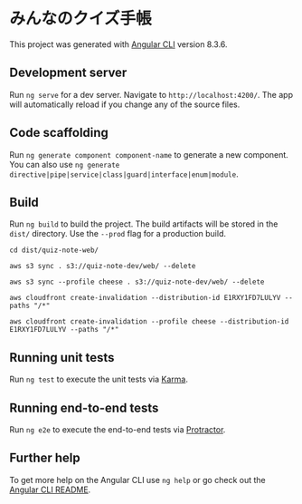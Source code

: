 # みんなのクイズ手帳

This project was generated with [Angular CLI](https://github.com/angular/angular-cli) version 8.3.6.

## Development server

Run `ng serve` for a dev server. Navigate to `http://localhost:4200/`. The app will automatically reload if you change any of the source files.

## Code scaffolding

Run `ng generate component component-name` to generate a new component. You can also use `ng generate directive|pipe|service|class|guard|interface|enum|module`.

## Build

Run `ng build` to build the project. The build artifacts will be stored in the `dist/` directory. Use the `--prod` flag for a production build.

`cd dist/quiz-note-web/`

`aws s3 sync . s3://quiz-note-dev/web/ --delete`

`aws s3 sync --profile cheese . s3://quiz-note-dev/web/ --delete`

`aws cloudfront create-invalidation --distribution-id E1RXY1FD7LULYV --paths "/*"`

`aws cloudfront create-invalidation --profile cheese --distribution-id E1RXY1FD7LULYV --paths "/*"`

## Running unit tests

Run `ng test` to execute the unit tests via [Karma](https://karma-runner.github.io).

## Running end-to-end tests

Run `ng e2e` to execute the end-to-end tests via [Protractor](http://www.protractortest.org/).

## Further help

To get more help on the Angular CLI use `ng help` or go check out the [Angular CLI README](https://github.com/angular/angular-cli/blob/master/README.md).
